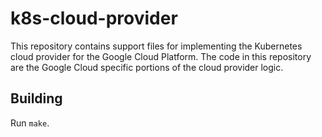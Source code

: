# k8s-cloud-provider

This repository contains support files for implementing the Kubernetes cloud
provider for the Google Cloud Platform. The code in this repository are the
Google Cloud specific portions of the cloud provider logic.

## Building

Run `make`.
